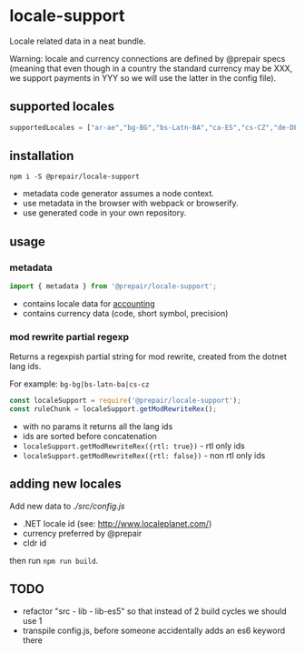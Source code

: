 # locale-support

Locale related data in a neat bundle.

Warning: locale and currency connections are defined by @prepair specs
(meaning that even though in a country the standard currency may be XXX, we support payments in
YYY so we will use the latter in the config file).

## supported locales

```js
supportedLocales = ["ar-ae","bg-BG","bs-Latn-BA","ca-ES","cs-CZ","de-DE","el-GR","en-GB","es-ES","fr-FR","he-IL","hi-IN","hu-HU","it-IT","ka-GE","lt-LT","lv-LV","mk-MK","nb-NO","nl-NL","pl-PL","pt-PT","ro-RO","ru-RU","sk-SK","sq-AL","sr-Cyrl-CS","sv-SE","uk-UA","zh-CN"];
```

## installation

```shell
npm i -S @prepair/locale-support
```

* metadata code generator assumes a node context.
* use metadata in the browser with webpack or browserify.
* use generated code in your own repository.

## usage

### metadata

```js
import { metadata } from '@prepair/locale-support';
```

* contains locale data for [accounting](http://openexchangerates.github.io/accounting.js/)
* contains currency data (code, short symbol, precision)

### mod rewrite partial regexp

Returns a regexpish partial string for mod rewrite, created from the dotnet lang ids.

For example: `bg-bg|bs-latn-ba|cs-cz`

```js
const localeSupport = require('@prepair/locale-support');
const ruleChunk = localeSupport.getModRewriteRex();
```

* with no params it returns all the lang ids
* ids are sorted before concatenation
* `localeSupport.getModRewriteRex({rtl: true})` - rtl only ids
* `localeSupport.getModRewriteRex({rtl: false})` - non rtl only ids

## adding new locales

Add new data to _./src/config.js_

* .NET locale id (see: http://www.localeplanet.com/)
* currency preferred by @prepair
* cldr id

then run `npm run build`.

## TODO

* refactor "src - lib - lib-es5" so that instead of 2 build cycles we should use 1
* transpile config.js, before someone accidentally adds an es6 keyword there
